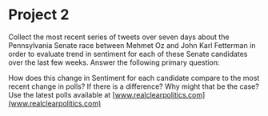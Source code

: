 # Project 2

Collect the most recent series of tweets over seven days about the Pennsylvania Senate race between Mehmet Oz and John Karl Fetterman in order to evaluate trend in sentiment for each of these Senate candidates over the last few weeks. Answer the following primary question:

How does this change in Sentiment for each candidate compare to the most recent change in polls? If there is a difference? Why might that be the case? Use the latest polls available at [www.realclearpolitics.com](www.realclearpolitics.com)
